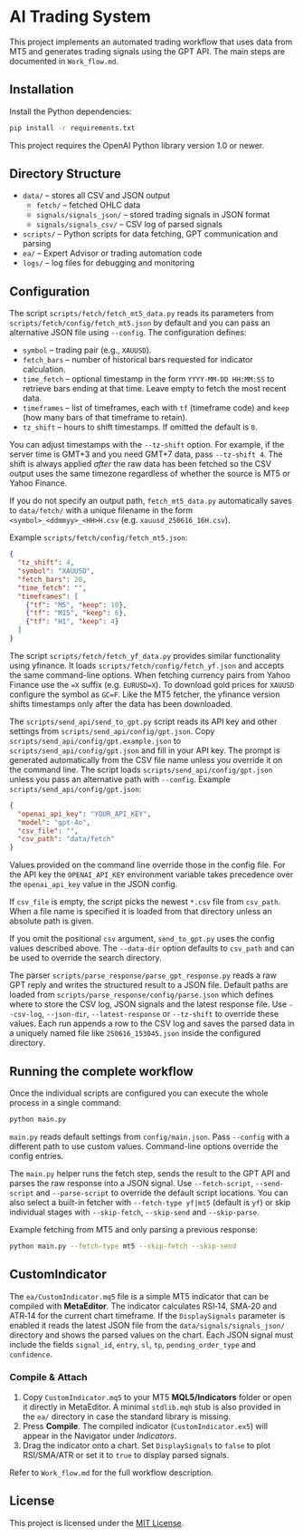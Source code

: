 # AI Trading System

This project implements an automated trading workflow that uses data from MT5 and generates trading signals using the GPT API. The main steps are documented in `Work_flow.md`.

## Installation

Install the Python dependencies:

```bash
pip install -r requirements.txt
```
This project requires the OpenAI Python library version 1.0 or newer.

## Directory Structure

- `data/` – stores all CSV and JSON output
  - `fetch/` – fetched OHLC data
  - `signals/signals_json/` – stored trading signals in JSON format
  - `signals/signals_csv/` – CSV log of parsed signals
- `scripts/` – Python scripts for data fetching, GPT communication and parsing
- `ea/` – Expert Advisor or trading automation code
- `logs/` – log files for debugging and monitoring

## Configuration

The script `scripts/fetch/fetch_mt5_data.py` reads its parameters from
`scripts/fetch/config/fetch_mt5.json` by default and you can pass an alternative JSON file
using `--config`. The configuration defines:

- `symbol` – trading pair (e.g., `XAUUSD`).
- `fetch_bars` – number of historical bars requested for indicator calculation.
- `time_fetch` – optional timestamp in the form `YYYY-MM-DD HH:MM:SS` to
  retrieve bars ending at that time. Leave empty to fetch the most recent data.
- `timeframes` – list of timeframes, each with `tf` (timeframe code) and `keep`
  (how many bars of that timeframe to retain).
- `tz_shift` – hours to shift timestamps. If omitted the default is `0`.

You can adjust timestamps with the `--tz-shift` option. For example, if the
server time is GMT+3 and you need GMT+7 data, pass `--tz-shift 4`. The shift is
always applied *after* the raw data has been fetched so the CSV output uses the
same timezone regardless of whether the source is MT5 or Yahoo Finance.

If you do not specify an output path, `fetch_mt5_data.py` automatically
saves to `data/fetch/` with a unique filename in the form
`<symbol>_<ddmmyy>_<HH>H.csv` (e.g. `xauusd_250616_16H.csv`).

Example `scripts/fetch/config/fetch_mt5.json`:

```json
{
  "tz_shift": 4,
  "symbol": "XAUUSD",
  "fetch_bars": 20,
  "time_fetch": "",
  "timeframes": [
    {"tf": "M5", "keep": 10},
    {"tf": "M15", "keep": 6},
    {"tf": "H1", "keep": 4}
  ]
}
```

The script `scripts/fetch/fetch_yf_data.py` provides similar functionality using yfinance.
It loads `scripts/fetch/config/fetch_yf.json` and accepts the same command-line options.
When fetching currency pairs from Yahoo Finance use the `=X` suffix (e.g. `EURUSD=X`).
To download gold prices for `XAUUSD` configure the symbol as `GC=F`. Like the MT5 fetcher,
the yfinance version shifts timestamps only after the data has been downloaded.

The `scripts/send_api/send_to_gpt.py` script reads its API key and other settings from
`scripts/send_api/config/gpt.json`. Copy `scripts/send_api/config/gpt.example.json`
to `scripts/send_api/config/gpt.json` and fill in your API key. The prompt is
generated automatically from the CSV file name unless you override it on the
command line. The script loads `scripts/send_api/config/gpt.json` unless you pass
an alternative path with `--config`.
Example `scripts/send_api/config/gpt.json`:

```json
{
  "openai_api_key": "YOUR_API_KEY",
  "model": "gpt-4o",
  "csv_file": "",
  "csv_path": "data/fetch"
}
```

Values provided on the command line override those in the config file.
For the API key the `OPENAI_API_KEY` environment variable takes precedence over
the `openai_api_key` value in the JSON config.

If `csv_file` is empty, the script picks the newest `*.csv` file from
`csv_path`. When a file name is specified it is loaded from that directory
unless an absolute path is given.

If you omit the positional `csv` argument, `send_to_gpt.py` uses the config
values described above. The `--data-dir` option defaults to `csv_path` and can
be used to override the search directory.

The parser `scripts/parse_response/parse_gpt_response.py` reads a raw GPT reply and writes the structured result to a JSON file. Default paths are loaded from `scripts/parse_response/config/parse.json` which defines where to store the CSV log, JSON signals and the latest response file. Use `--csv-log`, `--json-dir`, `--latest-response` or `--tz-shift` to override these values. Each run appends a row to the CSV log and saves the parsed data in a uniquely named file like `250616_153045.json` inside the configured directory.

## Running the complete workflow

Once the individual scripts are configured you can execute the whole process in
a single command:

```bash
python main.py
```

`main.py` reads default settings from `config/main.json`. Pass `--config` with a
different path to use custom values. Command-line options override the config
entries.

The `main.py` helper runs the fetch step, sends the result to the GPT API and
parses the raw response into a JSON signal. Use `--fetch-script`, `--send-script`
and `--parse-script` to override the default script locations. You can also
select a built-in fetcher with `--fetch-type yf|mt5` (default is `yf`) or skip
individual stages with `--skip-fetch`, `--skip-send` and `--skip-parse`.

Example fetching from MT5 and only parsing a previous response:

```bash
python main.py --fetch-type mt5 --skip-fetch --skip-send
```

## CustomIndicator

The `ea/CustomIndicator.mq5` file is a simple MT5 indicator that can be compiled
with **MetaEditor**. The indicator calculates RSI‑14, SMA‑20 and ATR‑14 for the
current chart timeframe. If the `DisplaySignals` parameter is enabled it reads
the latest JSON file from the `data/signals/signals_json/` directory and shows the parsed values
on the chart. Each JSON signal must include the fields `signal_id`, `entry`, `sl`,
`tp`, `pending_order_type` and `confidence`.

### Compile & Attach

1. Copy `CustomIndicator.mq5` to your MT5 **MQL5/Indicators** folder or open it
   directly in MetaEditor. A minimal `stdlib.mqh` stub is also provided in the
   `ea/` directory in case the standard library is missing.
2. Press **Compile**. The compiled indicator (`CustomIndicator.ex5`) will appear
   in the Navigator under *Indicators*.
3. Drag the indicator onto a chart. Set `DisplaySignals` to `false` to plot
   RSI/SMA/ATR or set it to `true` to display parsed signals.

Refer to `Work_flow.md` for the full workflow description.

## License

This project is licensed under the [MIT License](LICENSE).
